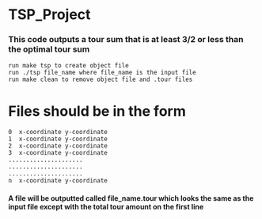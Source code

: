 # TSP_Project
### This code outputs a tour sum that is at least 3/2 or less than the optimal tour sum
    run make tsp to create object file
    run ./tsp file_name where file_name is the input file
    run make clean to remove object file and .tour files

# Files should be in the form 
    0  x-coordinate y-coordinate
    1  x-coordinate y-coordinate
    2  x-coordinate y-coordinate
    3  x-coordinate y-coordinate
    .....................
    .....................
    .....................
    n  x-coordinate y-coordinate
#### A file will be outputted called file_name.tour which looks the same as the input file except with the total tour amount on the first line
